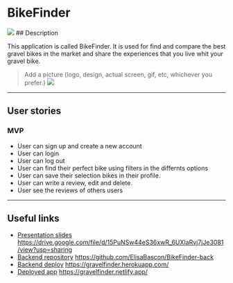 # BikeFinder
<img src="public/images/background-1.png">
## Description

This application is called BikeFinder. It is used for find and compare the best gravel bikes in the market and share the experiences that you live whit your gravel bike.

> Add a picture (logo, design, actual screen, gif, etc, whichever you prefer.)
![](backgorund-1.png)


---
## User stories 

### MVP

- User can sign up and create a new account
- User can login
- User can log out
- User can find their perfect bike using filters in the differnts options
- User can save their selection bikes in their profile.
- User can write a review, edit and delete.
- User see the reviews of others users

---

## Useful links

- [Presentation slides]() https://drive.google.com/file/d/15PuNSw44eS36xwR_6UXIaRvj7jJe3081/view?usp=sharing
- [Backend repository]() https://github.com/ElisaBascon/BikeFinder-back
- [Backend deploy]() https://gravelfinder.herokuapp.com/
- [Deployed app]() https://gravelfinder.netlify.app/


